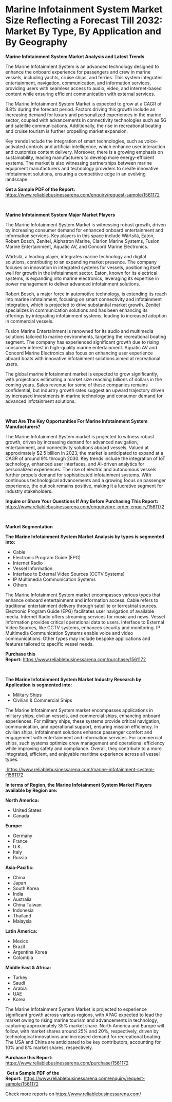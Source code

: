 <p><h1>Marine Infotainment System Market Size Reflecting a Forecast Till 2032: Market By Type, By Application and By Geography</h1></p><p><strong>Marine Infotainment System Market Analysis and Latest Trends</strong></p>
<p><p>The Marine Infotainment System is an advanced technology designed to enhance the onboard experience for passengers and crew in marine vessels, including yachts, cruise ships, and ferries. This system integrates entertainment, navigation, communication, and information services, providing users with seamless access to audio, video, and internet-based content while ensuring efficient communication with external services.</p><p>The Marine Infotainment System Market is expected to grow at a CAGR of 8.8% during the forecast period. Factors driving this growth include an increasing demand for luxury and personalized experiences in the marine sector, coupled with advancements in connectivity technologies such as 5G and satellite communications. Additionally, the rise in recreational boating and cruise tourism is further propelling market expansion.</p><p>Key trends include the integration of smart technologies, such as voice-activated controls and artificial intelligence, which enhance user interaction and customize content delivery. Moreover, there is a growing emphasis on sustainability, leading manufacturers to develop more energy-efficient systems. The market is also witnessing partnerships between marine equipment manufacturers and technology providers to create innovative infotainment solutions, ensuring a competitive edge in an evolving landscape.</p></p>
<p><strong>Get a Sample PDF of the Report:&nbsp;</strong> <a href="https://www.reliablebusinessarena.com/enquiry/request-sample/1561172?utm_campaign=2518&utm_medium=2&utm_source=Github&utm_content=ia&utm_term=11042025&utm_id=marine-infotainment-system">https://www.reliablebusinessarena.com/enquiry/request-sample/1561172</a></p>
<p>&nbsp;</p>
<p><strong>Marine Infotainment System Major Market Players</strong></p>
<p><p>The Marine Infotainment System Market is witnessing robust growth, driven by increasing consumer demand for enhanced onboard entertainment and information services. Key players in this space include Wärtsilä, Eaton, Robert Bosch, Zenitel, Alphatron Marine, Clarion Marine Systems, Fusion Marine Entertainment, Aquatic AV, and Concord Marine Electronics.</p><p>Wärtsilä, a leading player, integrates marine technology and digital solutions, contributing to an expanding market presence. The company focuses on innovation in integrated systems for vessels, positioning itself well for growth in the infotainment sector. Eaton, known for its electrical systems, is expanding into marine electronics, leveraging its expertise in power management to deliver advanced infotainment solutions.</p><p>Robert Bosch, a major force in automotive technology, is extending its reach into marine infotainment, focusing on smart connectivity and infotainment integration, which is projected to drive substantial market growth. Zenitel specializes in communication solutions and has been enhancing its offerings by integrating infotainment systems, leading to increased adoption in commercial vessels.</p><p>Fusion Marine Entertainment is renowned for its audio and multimedia solutions tailored to marine environments, targeting the recreational boating segment. The company has experienced significant growth due to rising consumer interest in high-quality marine entertainment. Aquatic AV and Concord Marine Electronics also focus on enhancing user experience aboard boats with innovative infotainment solutions aimed at recreational users.</p><p>The global marine infotainment market is expected to grow significantly, with projections estimating a market size reaching billions of dollars in the coming years. Sales revenue for some of these companies remains confidential, but industry growth rates suggest an upward trajectory driven by increased investments in marine technology and consumer demand for advanced infotainment solutions.</p></p>
<p>&nbsp;</p>
<p><strong>What Are The Key Opportunities For Marine Infotainment System Manufacturers?</strong></p>
<p><p>The Marine Infotainment System market is projected to witness robust growth, driven by increasing demand for advanced navigation, entertainment, and connectivity solutions aboard vessels. Valued at approximately $2.5 billion in 2023, the market is anticipated to expand at a CAGR of around 9% through 2030. Key trends include the integration of IoT technology, enhanced user interfaces, and AI-driven analytics for personalized experiences. The rise of electric and autonomous vessels further propels demand for sophisticated infotainment systems. With continuous technological advancements and a growing focus on passenger experience, the outlook remains positive, making it a lucrative segment for industry stakeholders.</p></p>
<p><strong>Inquire or Share Your Questions If Any Before Purchasing This Report:</strong> <a href="https://www.reliablebusinessarena.com/enquiry/pre-order-enquiry/1561172?utm_campaign=2518&utm_medium=2&utm_source=Github&utm_content=ia&utm_term=11042025&utm_id=marine-infotainment-system">https://www.reliablebusinessarena.com/enquiry/pre-order-enquiry/1561172</a></p>
<p>&nbsp;</p>
<p><strong>Market Segmentation</strong></p>
<p><strong>The Marine Infotainment System Market Analysis by types is segmented into:</strong></p>
<p><ul><li>Cable</li><li>Electronic Program Guide (EPG)</li><li>Internet Radio</li><li>Vessel Information</li><li>Interface to External Video Sources (CCTV Systems)</li><li>IP Multimedia Communication Systems</li><li>Others</li></ul></p>
<p><p>The Marine Infotainment System market encompasses various types that enhance onboard entertainment and information access. Cable refers to traditional entertainment delivery through satellite or terrestrial sources. Electronic Program Guide (EPG) facilitates user navigation of available media. Internet Radio offers streaming services for music and news. Vessel Information provides critical operational data to users. Interface to External Video Sources, like CCTV systems, enhances security and monitoring. IP Multimedia Communication Systems enable voice and video communications. Other types may include bespoke applications and features tailored to specific vessel needs.</p></p>
<p><strong>Purchase this Report:&nbsp;</strong><a href="https://www.reliablebusinessarena.com/purchase/1561172?utm_campaign=2518&utm_medium=2&utm_source=Github&utm_content=ia&utm_term=11042025&utm_id=marine-infotainment-system">https://www.reliablebusinessarena.com/purchase/1561172</a></p>
<p>&nbsp;</p>
<p><strong>The Marine Infotainment System Market Industry Research by Application is segmented into:</strong></p>
<p><ul><li>Military Ships</li><li>Civilian & Commercial Ships</li></ul></p>
<p><p>The Marine Infotainment System market encompasses applications in military ships, civilian vessels, and commercial ships, enhancing onboard experiences. For military ships, these systems provide critical navigation, communication, and operational support, ensuring mission efficiency. In civilian ships, infotainment solutions enhance passenger comfort and engagement with entertainment and information services. For commercial ships, such systems optimize crew management and operational efficiency while improving safety and compliance. Overall, they contribute to a more integrated, efficient, and enjoyable maritime experience across all vessel types.</p></p>
<p><a href="https://www.reliablebusinessarena.com/marine-infotainment-system-r1561172?utm_campaign=2518&utm_medium=2&utm_source=Github&utm_content=ia&utm_term=11042025&utm_id=marine-infotainment-system">&nbsp;https://www.reliablebusinessarena.com/marine-infotainment-system-r1561172</a></p>
<p><strong>In terms of Region, the Marine Infotainment System Market Players available by Region are:</strong></p>
<p>
    <p> <strong> North America: </strong>
        <ul>
            <li>United States</li>
            <li>Canada</li>
        </ul>
        </p> 
    <p> <strong> Europe: </strong>
        <ul>
            <li>Germany</li>
            <li>France</li>
            <li>U.K.</li>
            <li>Italy</li>
            <li>Russia</li>
        </ul>
        </p> 
    <p> <strong> Asia-Pacific: </strong>
        <ul>
            <li>China</li>
            <li>Japan</li>
            <li>South Korea</li>
            <li>India</li>
            <li>Australia</li>
            <li>China Taiwan</li>
            <li>Indonesia</li>
            <li>Thailand</li>
            <li>Malaysia</li>
        </ul>
        </p> 
    <p> <strong> Latin America: </strong>
        <ul>
            <li>Mexico</li>
            <li>Brazil</li>
            <li>Argentina Korea</li>
            <li>Colombia</li>
        </ul>
        </p> 
    <p> <strong> Middle East & Africa: </strong>
        <ul>
            <li>Turkey</li>
            <li>Saudi</li>
            <li>Arabia</li>
            <li>UAE</li>
            <li>Korea</li>
        </ul>
    </p>
    </p>
<p><p>The Marine Infotainment System Market is projected to experience significant growth across various regions, with APAC expected to lead the market owing to rising marine tourism and advancements in technology, capturing approximately 35% market share. North America and Europe will follow, with market shares around 25% and 20%, respectively, driven by technological innovations and increased demand for recreational boating. The USA and China are anticipated to be key contributors, accounting for 10% and 8% market shares, respectively.</p></p>
<p><strong>Purchase this Report: </strong><a href="https://www.reliablebusinessarena.com/purchase/1561172?utm_campaign=2518&utm_medium=2&utm_source=Github&utm_content=ia&utm_term=11042025&utm_id=marine-infotainment-system">https://www.reliablebusinessarena.com/purchase/1561172</a></p>
<p>&nbsp;<strong>Get a Sample PDF of the Report:&nbsp;&nbsp;</strong><a href="https://www.reliablebusinessarena.com/enquiry/request-sample/1561172?utm_campaign=2518&utm_medium=2&utm_source=Github&utm_content=ia&utm_term=11042025&utm_id=marine-infotainment-system">https://www.reliablebusinessarena.com/enquiry/request-sample/1561172</a></p>
<p><strong></strong></p>
<p>Check more reports on <a href="https://www.reliablebusinessarena.com/?utm_campaign=2518&utm_medium=2&utm_source=Github&utm_content=ia&utm_term=11042025&utm_id=marine-infotainment-system">https://www.reliablebusinessarena.com/</a></p>